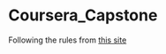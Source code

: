 # Coursera_Capstone
Following the rules from <a href="https://medium.com/@aklson_DS/how-to-properly-setup-your-github-repository-mac-version-3a8047b899e5">this site</a> 
